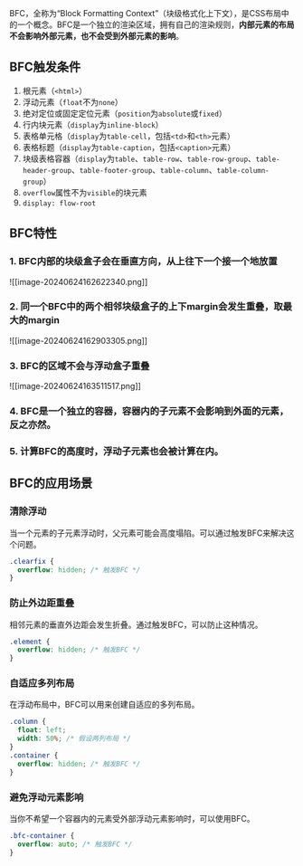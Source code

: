 BFC，全称为“Block Formatting Context”（块级格式化上下文），是CSS布局中的一个概念。BFC是一个独立的渲染区域，拥有自己的渲染规则，**内部元素的布局不会影响外部元素，也不会受到外部元素的影响**。

## BFC触发条件
1. 根元素（`<html>`）
2. 浮动元素（`float`不为`none`）
3. 绝对定位或固定定位元素（`position`为`absolute`或`fixed`）
4. 行内块元素（`display`为`inline-block`）
5. 表格单元格（`display`为`table-cell`，包括`<td>`和`<th>`元素）
6. 表格标题（`display`为`table-caption`，包括`<caption>`元素）
7. 块级表格容器（`display`为`table`、`table-row`、`table-row-group`、`table-header-group`、`table-footer-group`、`table-column`、`table-column-group`）
8. `overflow`属性不为`visible`的块元素
9. `display: flow-root`

## BFC特性
### 1. BFC内部的块级盒子会在垂直方向，从上往下一个接一个地放置
   ![[image-20240624162622340.png]]
   

### 2. 同一个BFC中的两个相邻块级盒子的上下margin会发生重叠，取最大的margin
   ![[image-20240624162903305.png]]


### 3. BFC的区域不会与浮动盒子重叠
![[image-20240624163511517.png]]


### 4. BFC是一个独立的容器，容器内的子元素不会影响到外面的元素，反之亦然。
### 5. 计算BFC的高度时，浮动子元素也会被计算在内。

## BFC的应用场景
### 清除浮动
当一个元素的子元素浮动时，父元素可能会高度塌陷。可以通过触发BFC来解决这个问题。
```css
.clearfix {
  overflow: hidden; /* 触发BFC */
}
```

### 防止外边距重叠
相邻元素的垂直外边距会发生折叠。通过触发BFC，可以防止这种情况。
```css
.element {
  overflow: hidden; /* 触发BFC */
}

```
### 自适应多列布局
在浮动布局中，BFC可以用来创建自适应的多列布局。
```css
.column {
  float: left;
  width: 50%; /* 假设两列布局 */
}
.container {
  overflow: hidden; /* 触发BFC */
}

```
### 避免浮动元素影响
当你不希望一个容器内的元素受外部浮动元素影响时，可以使用BFC。
```css
.bfc-container {
  overflow: auto; /* 触发BFC */
}

```
